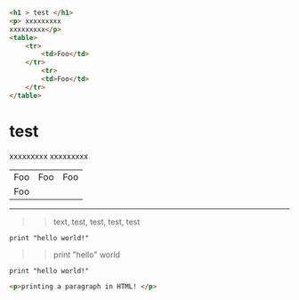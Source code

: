 ```html
<h1 > test </h1>
<p> xxxxxxxxx
xxxxxxxxx</p>
<table>
    <tr>
        <td>Foo</td>
    </tr>
        <tr>
        <td>Foo</td>
    </tr>
</table>
```

<h1 > test </h1>
<p> xxxxxxxxx
xxxxxxxxx</p>
<table>
    <tr>
        <td>Foo</td>
         <td>Foo</td>
          <td>Foo</td>
    </tr>
        <tr>
        <td>Foo</td>
    </tr>
</table>



---

>>text, test, test, test, test


```console
print "hello world!"
```

>>print "hello" world

```
print "hello world!"
```

```html
<p>printing a paragraph in HTML! </p>
```

